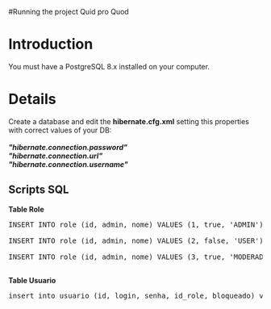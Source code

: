 #Running the project Quid pro Quod

# Introduction #

You must have a PostgreSQL 8.x installed on your computer.



# Details #

Create a database and edit the **hibernate.cfg.xml** setting this properties with correct values of your DB:<br />
<br />
**_"hibernate.connection.password"_**<br />
**_"hibernate.connection.url"_**<br />
**_"hibernate.connection.username"_**<br />

## Scripts SQL ##


**Table Role**
<pre>
INSERT INTO role (id, admin, nome) VALUES (1, true, 'ADMIN');<br>
INSERT INTO role (id, admin, nome) VALUES (2, false, 'USER');<br>
INSERT INTO role (id, admin, nome) VALUES (3, true, 'MODERADOR');<br>
</pre>

**Table Usuario**
<pre>
insert into usuario (id, login, senha, id_role, bloqueado) values (1, 'admin', '21232f297a57a5a743894a0e4a801fc3',1, false);<br>
</pre>